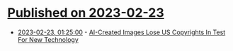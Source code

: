 # [Published on 2023-02-23](index.md)

* [2023-02-23, 01:25:00](https://yro.slashdot.org/story/23/02/22/2222254/ai-created-images-lose-us-copyrights-in-test-for-new-technology?utm_source=rss1.0mainlinkanon&utm_medium=feed) - [AI-Created Images Lose US Copyrights In Test For New Technology](https://yro.slashdot.org/story/23/02/22/2222254/ai-created-images-lose-us-copyrights-in-test-for-new-technology?utm_source=rss1.0mainlinkanon&utm_medium=feed)
